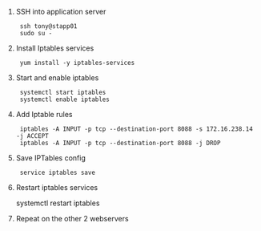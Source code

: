 1. SSH into application server
   
        ssh tony@stapp01
        sudo su -

2. Install Iptables services

        yum install -y iptables-services

3. Start and enable iptables 

        systemctl start iptables 
        systemctl enable iptables

4. Add Iptable rules

        iptables -A INPUT -p tcp --destination-port 8088 -s 172.16.238.14 -j ACCEPT
        iptables -A INPUT -p tcp --destination-port 8088 -j DROP

5. Save IPTables config

        service iptables save

6. Restart iptables services

    systemctl restart iptables


7. Repeat on the other 2 webservers